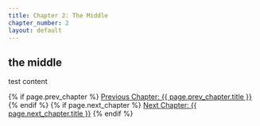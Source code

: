 ```yaml
---
title: Chapter 2: The Middle
chapter_number: 2
layout: default
---
```


## the middle

test content

<div class="chapter-nav">
  {% if page.prev_chapter %}
    <a href="{{ page.prev_chapter.url }}" class="prev-chapter">Previous Chapter: {{ page.prev_chapter.title }}</a>
  {% endif %}
  {% if page.next_chapter %}
    <a href="{{ page.next_chapter.url }}" class="next-chapter">Next Chapter: {{ page.next_chapter.title }}</a>
  {% endif %}
</div>